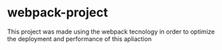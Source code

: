 # webpack-project

This project was made using the webpack tecnology in order to optimize the deployment and performance of this apliaction
